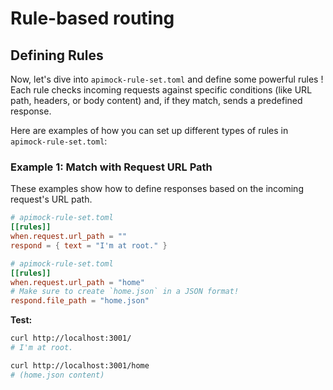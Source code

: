 # Rule-based routing

## Defining Rules

Now, let's dive into `apimock-rule-set.toml` and define some powerful rules ! Each rule checks incoming requests against specific conditions (like URL path, headers, or body content) and, if they match, sends a predefined response.

Here are examples of how you can set up different types of rules in `apimock-rule-set.toml`:

### Example 1: Match with Request URL Path

These examples show how to define responses based on the incoming request's URL path.

```toml
# apimock-rule-set.toml
[[rules]]
when.request.url_path = ""
respond = { text = "I'm at root." }
```

```toml
# apimock-rule-set.toml
[[rules]]
when.request.url_path = "home"
# Make sure to create `home.json` in a JSON format!
respond.file_path = "home.json"
```

**Test:**

```sh
curl http://localhost:3001/
# I'm at root.

curl http://localhost:3001/home
# (home.json content)
```
